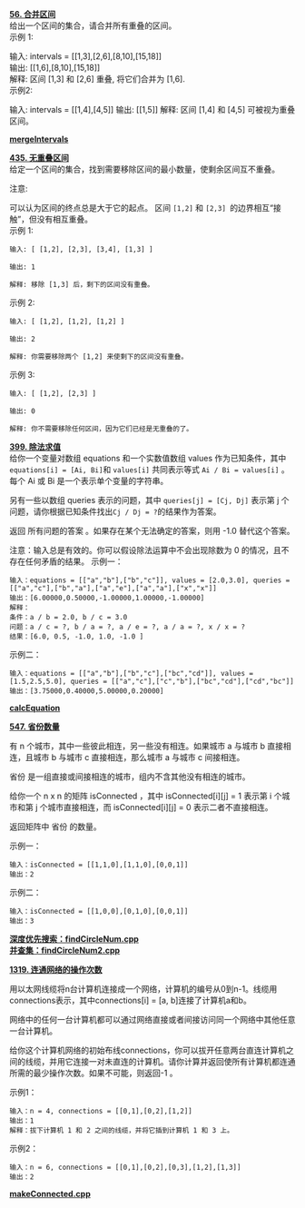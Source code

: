 [**56. 合并区间**](https://leetcode-cn.com/problems/merge-intervals/)   
给出一个区间的集合，请合并所有重叠的区间。   
示例 1:

输入: intervals = [[1,3],[2,6],[8,10],[15,18]]    
输出: [[1,6],[8,10],[15,18]]  
解释: 区间 [1,3] 和 [2,6] 重叠, 将它们合并为 [1,6].  
示例2:

输入: intervals = [[1,4],[4,5]]
输出: [[1,5]]
解释: 区间 [1,4] 和 [4,5] 可被视为重叠区间。

[**mergeIntervals**](leetcode/medium/mergeIntervals.cpp)

[**435. 无重叠区间**](https://leetcode-cn.com/problems/non-overlapping-intervals/)   
给定一个区间的集合，找到需要移除区间的最小数量，使剩余区间互不重叠。

注意:

可以认为区间的终点总是大于它的起点。
区间 `[1,2]` 和 `[2,3] `的边界相互“接触”，但没有相互重叠。     
示例 1:
```
输入: [ [1,2], [2,3], [3,4], [1,3] ]

输出: 1

解释: 移除 [1,3] 后，剩下的区间没有重叠。
```
示例 2:
```
输入: [ [1,2], [1,2], [1,2] ]

输出: 2

解释: 你需要移除两个 [1,2] 来使剩下的区间没有重叠。
```
示例 3:
```
输入: [ [1,2], [2,3] ]

输出: 0

解释: 你不需要移除任何区间，因为它们已经是无重叠的了。
```
[**399. 除法求值**](https://leetcode-cn.com/problems/evaluate-division/)  
给你一个变量对数组 equations 和一个实数值数组 values 作为已知条件，其中` equations[i] = [Ai, Bi] `和 `values[i]` 共同表示等式 `Ai / Bi = values[i]` 。每个 Ai 或 Bi 是一个表示单个变量的字符串。

另有一些以数组 queries 表示的问题，其中 `queries[j] = [Cj, Dj]` 表示第 j 个问题，请你根据已知条件找出` Cj / Dj = ? `的结果作为答案。

返回 所有问题的答案 。如果存在某个无法确定的答案，则用 -1.0 替代这个答案。

注意：输入总是有效的。你可以假设除法运算中不会出现除数为 0 的情况，且不存在任何矛盾的结果。
示例一：

```
输入：equations = [["a","b"],["b","c"]], values = [2.0,3.0], queries = [["a","c"],["b","a"],["a","e"],["a","a"],["x","x"]]
输出：[6.00000,0.50000,-1.00000,1.00000,-1.00000]
解释：
条件：a / b = 2.0, b / c = 3.0
问题：a / c = ?, b / a = ?, a / e = ?, a / a = ?, x / x = ?
结果：[6.0, 0.5, -1.0, 1.0, -1.0 ]
```

示例二：
```
输入：equations = [["a","b"],["b","c"],["bc","cd"]], values = [1.5,2.5,5.0], queries = [["a","c"],["c","b"],["bc","cd"],["cd","bc"]]
输出：[3.75000,0.40000,5.00000,0.20000]
```
[**calcEquation**](leetcode/medium/calcEquation.cpp)

[**547. 省份数量**](https://leetcode-cn.com/problems/number-of-provinces/)

有 n 个城市，其中一些彼此相连，另一些没有相连。如果城市 a 与城市 b 直接相连，且城市 b 与城市 c 直接相连，那么城市 a 与城市 c 间接相连。

省份 是一组直接或间接相连的城市，组内不含其他没有相连的城市。

给你一个 n x n 的矩阵 isConnected ，其中 isConnected[i][j] = 1 表示第 i 个城市和第 j 个城市直接相连，而 isConnected[i][j] = 0 表示二者不直接相连。

返回矩阵中 省份 的数量。

示例一：
```
输入：isConnected = [[1,1,0],[1,1,0],[0,0,1]]
输出：2
```

示例二：
```
输入：isConnected = [[1,0,0],[0,1,0],[0,0,1]]
输出：3
```
[**深度优先搜索：findCircleNum.cpp**](leetcode/medium/findCircleNum.cpp)   
[**并查集：findCircleNum2.cpp**](leetcode/medium/findCircleNum2.cpp)


[**1319. 连通网络的操作次数**](https://leetcode-cn.com/problems/number-of-operations-to-make-network-connected/)

用以太网线缆将n台计算机连接成一个网络，计算机的编号从0到n-1。线缆用connections表示，其中connections[i] = [a, b]连接了计算机a和b。

网络中的任何一台计算机都可以通过网络直接或者间接访问同一个网络中其他任意一台计算机。

给你这个计算机网络的初始布线connections，你可以拔开任意两台直连计算机之间的线缆，并用它连接一对未直连的计算机。请你计算并返回使所有计算机都连通所需的最少操作次数。如果不可能，则返回-1 。

示例1：

```
输入：n = 4, connections = [[0,1],[0,2],[1,2]]
输出：1
解释：拔下计算机 1 和 2 之间的线缆，并将它插到计算机 1 和 3 上。
```
示例2：
```
输入：n = 6, connections = [[0,1],[0,2],[0,3],[1,2],[1,3]]
输出：2
```
[**makeConnected.cpp**](leetcode/medium/makeConnected.cpp)
